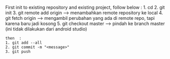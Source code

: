 First init to existing repository and existing project, follow below : 
    1. cd <proyect folder>
    2. git init
    3. git remote add origin <link to repo> --> menambahkan remote repository ke local 
    4. git fetch origin --> mengambil perubahan yang ada di remote repo, tapi karena baru jadi kosong
    5. git checkout master --> pindah ke branch master (ini tidak dilakukan dari android studio)

    then  : 
    1. git add --all
    2. git commit -m "<message>"
    3. git push